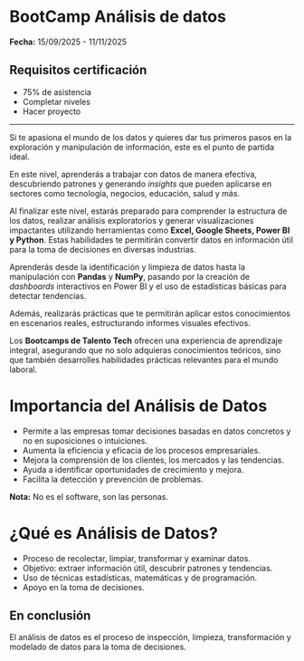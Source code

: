 # BootCamp Análisis de datos

**Fecha:** 15/09/2025 - 11/11/2025  

## Requisitos certificación
- 75% de asistencia  
- Completar niveles  
- Hacer proyecto  

---

Si te apasiona el mundo de los datos y quieres dar tus primeros pasos en la exploración y manipulación de información, este es el punto de partida ideal.  

En este nivel, aprenderás a trabajar con datos de manera efectiva, descubriendo patrones y generando *insights* que pueden aplicarse en sectores como tecnología, negocios, educación, salud y más.

Al finalizar este nivel, estarás preparado para comprender la estructura de los datos, realizar análisis exploratorios y generar visualizaciones impactantes utilizando herramientas como **Excel, Google Sheets, Power BI y Python**. Estas habilidades te permitirán convertir datos en información útil para la toma de decisiones en diversas industrias.

Aprenderás desde la identificación y limpieza de datos hasta la manipulación con **Pandas** y **NumPy**, pasando por la creación de *dashboards* interactivos en Power BI y el uso de estadísticas básicas para detectar tendencias.  

Además, realizarás prácticas que te permitirán aplicar estos conocimientos en escenarios reales, estructurando informes visuales efectivos.

Los **Bootcamps de Talento Tech** ofrecen una experiencia de aprendizaje integral, asegurando que no solo adquieras conocimientos teóricos, sino que también desarrolles habilidades prácticas relevantes para el mundo laboral.


# Importancia del Análisis de Datos

- Permite a las empresas tomar decisiones basadas en datos concretos y no en suposiciones o intuiciones.
- Aumenta la eficiencia y eficacia de los procesos empresariales.
- Mejora la comprensión de los clientes, los mercados y las tendencias.
- Ayuda a identificar oportunidades de crecimiento y mejora.
- Facilita la detección y prevención de problemas.

**Nota:** No es el software, son las personas.

# ¿Qué es Análisis de Datos?

- Proceso de recolectar, limpiar, transformar y examinar datos.
- Objetivo: extraer información útil, descubrir patrones y tendencias.
- Uso de técnicas estadísticas, matemáticas y de programación.
- Apoyo en la toma de decisiones.

## En conclusión
El análisis de datos es el proceso de inspección, limpieza, transformación y modelado de datos para la toma de decisiones.



